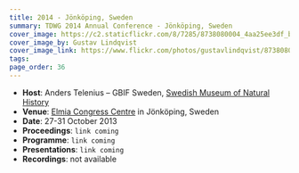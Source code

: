 ```yaml
---
title: 2014 - Jönköping, Sweden
summary: TDWG 2014 Annual Conference - Jönköping, Sweden
cover_image: https://c2.staticflickr.com/8/7285/8738080004_4aa25ee3df_b.jpg
cover_image_by: Gustav Lindqvist
cover_image_link: https://www.flickr.com/photos/gustavlindqvist/8738080004
tags: 
page_order: 36
---
```


* **Host**: Anders Telenius – GBIF Sweden, [Swedish Museum of Natural History](http://www.nrm.se/en/16.html)
* **Venue**: [Elmia Congress Centre](http://www.elmia.se/en/) in Jönköping, Sweden
* **Date**: 27-31 October 2013
* **Proceedings**: `link coming`
* **Programme**: `link coming`
* **Presentations**: `link coming`
* **Recordings**: not available
